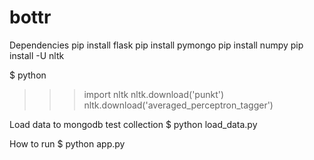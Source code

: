 # bottr
Dependencies
pip install flask
pip install pymongo
pip install numpy
pip install -U nltk

$ python
>>> import nltk
>>> nltk.download('punkt')
>>> nltk.download('averaged_perceptron_tagger')

Load data to mongodb test collection
$ python load_data.py

How to run
$ python app.py
